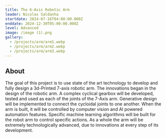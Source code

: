```yaml
---
title: The 6-Axis Robotic Arm
leader: Nicolas Saldanha
startdate: 2024-07-16T04:00:00.000Z
enddate: 2024-12-30T05:00:00.000Z
level: Advanced  
image: /image (1).png
gallery:
  - /projects/arm/arm1.webp
  - /projects/arm/arm2.webp
  - /projects/arm/arm3.webp
---
```


## About

The goal of this project is to use state of the art technology to develop and
  fully design a 3d-Printed 7-axis robotic arm. The innovations began in the
  design of the robotic arm. A complex cyclical gearbox will be developed,
  tested and used as each of the joints of the 7-Axis arm. Generative design
  will be implemented to connect the cycloidal joints to one another. When the
  arm is built, it will be controlled by computer vision and AI powered
  automation features. Specific machine learning algorithms will be built for
  the robot arm to control specific actions. As a whole the arm will be
  extremely technologically advanced, due to innovations at every step of its
  development.